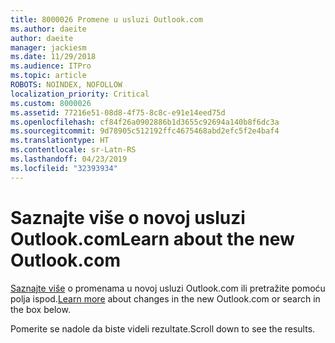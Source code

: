 ```yaml
---
title: 8000026 Promene u usluzi Outlook.com
ms.author: daeite
author: daeite
manager: jackiesm
ms.date: 11/29/2018
ms.audience: ITPro
ms.topic: article
ROBOTS: NOINDEX, NOFOLLOW
localization_priority: Critical
ms.custom: 8000026
ms.assetid: 77216e51-08d8-4f75-8c8c-e91e14eed75d
ms.openlocfilehash: cf84f26a0902886b1d3655c92694a140b8f6dc3a
ms.sourcegitcommit: 9d78905c512192ffc4675468abd2efc5f2e4baf4
ms.translationtype: HT
ms.contentlocale: sr-Latn-RS
ms.lasthandoff: 04/23/2019
ms.locfileid: "32393934"
---
```

# <a name="learn-about-the-new-outlookcom"></a><span data-ttu-id="565c7-102">Saznajte više o novoj usluzi Outlook.com</span><span class="sxs-lookup"><span data-stu-id="565c7-102">Learn about the new Outlook.com</span></span>

<span data-ttu-id="565c7-103">[Saznajte više](https://go.microsoft.com/fwlink/?linkid=2039724&amp;clcid=0x409) o promenama u novoj usluzi Outlook.com ili pretražite pomoću polja ispod.</span><span class="sxs-lookup"><span data-stu-id="565c7-103">[Learn more](https://go.microsoft.com/fwlink/?linkid=2039724&amp;clcid=0x409) about changes in the new Outlook.com or search in the box below.</span></span> 
  
<span data-ttu-id="565c7-104">Pomerite se nadole da biste videli rezultate.</span><span class="sxs-lookup"><span data-stu-id="565c7-104">Scroll down to see the results.</span></span>
  


